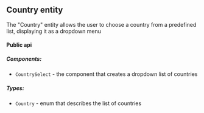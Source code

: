 ## Country entity

The "Country" entity allows the user to choose a country from a predefined list, displaying it as a dropdown menu

#### Public api

##### Components:

-   `CountrySelect` - the component that creates a dropdown list of countries

##### Types:

-   `Country` - enum that describes the list of countries
